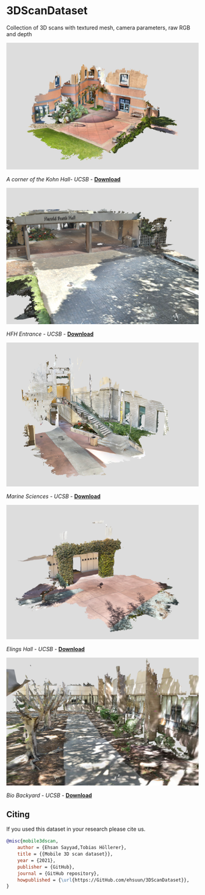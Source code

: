 # 3DScanDataset
Collection of 3D scans with textured mesh, camera parameters, raw RGB and depth

[![Image](kohn.png)](https://sketchfab.com/3d-models/kohn-hall-ucsb-46c950c803bc4ba6855c74cce95bb5ec)

*A corner of the Kohn Hall- UCSB* -  [**Download**](https://drive.google.com/file/d/11aVT_SL_NKOAfONzAcjNoODic7BMyWRV/view?usp=sharing)

[![Image](hfh.PNG)](https://sketchfab.com/3d-models/harold-frank-hall-ucsb-02f960c7a26343ee816b643aedaeb0b4)

*HFH Entrance - UCSB* - [**Download**](https://drive.google.com/file/d/1g7pCB0Vpt632T7kj-25GvWymINfuk4bS/view?usp=sharing)

[![Image](marine.PNG)](https://sketchfab.com/3d-models/marine-sciences-staris-ucsb-f034d249c05c436d8e7e68970ea227b0)

*Marine Sciences - UCSB* - [**Download**](https://drive.google.com/file/d/11xPCM6d0kK4cstfh2Oma8w96y8OnD4WV/view?usp=sharing)

[![Image](courtyard.PNG)](https://sketchfab.com/3d-models/elings-hall-courtyard-ucsb-4bc868d2d09644bc822d011acb43e8da)

*Elings Hall - UCSB* - [**Download**](https://drive.google.com/file/d/12vWCDb-WmRozpC3KhXOZOjyIejWzSl8I/view?usp=sharing)

[![Image](bio.PNG)](https://skfb.ly/onn8C)

*Bio Backyard - UCSB* - [**Download**](https://drive.google.com/file/d/1ZgJ0yw0-Xv7r3H3n6yB6gff5HHaHRAIG/view?usp=sharing)



## Citing
If you used this dataset in your research please cite us.

```bibtex
@misc{mobile3dscan,
    author = {Ehsan Sayyad,Tobias Höllerer},
    title = {{Mobile 3D scan dataset}},
    year = {2021},
    publisher = {GitHub},
    journal = {GitHub repository},
    howpublished = {\url{https://GitHub.com/ehsuun/3DScanDataset}},
}
```
